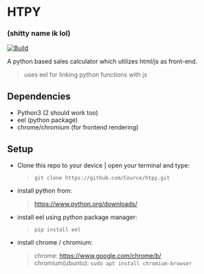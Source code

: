 # HTPY
### (shitty name ik lol)

[![Build](https://img.shields.io/badge/Supported_OS-all-green.svg)]() 
 
A python based sales calculator which utilizes html/js as front-end. 
> uses eel for linking python functions with js
 
## Dependencies
 
- Python3 (2 should work too)
- eel (python package)
- chrome/chromium (for frontend rendering)
 
## Setup

- Clone this repo to your device | open your terminal and type:
  >  ```git clone https://github.com/Cource/htpy.git```
 
- install python from:
  > https://www.python.org/downloads/
 
- install eel using python package manager:
  > ```pip install eel```  
 
- install chrome / chromium:
  > chrome: https://www.google.com/chrome/b/  
  > chromium(ubuntu): ```sudo apt install chromium-browser```

